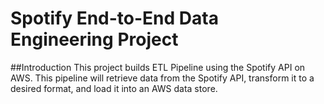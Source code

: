 # Spotify End-to-End Data Engineering Project
##Introduction
This project builds ETL Pipeline using the Spotify API on AWS. This pipeline will retrieve data from the Spotify API, transform it to a desired format, and load it into an AWS data store.
